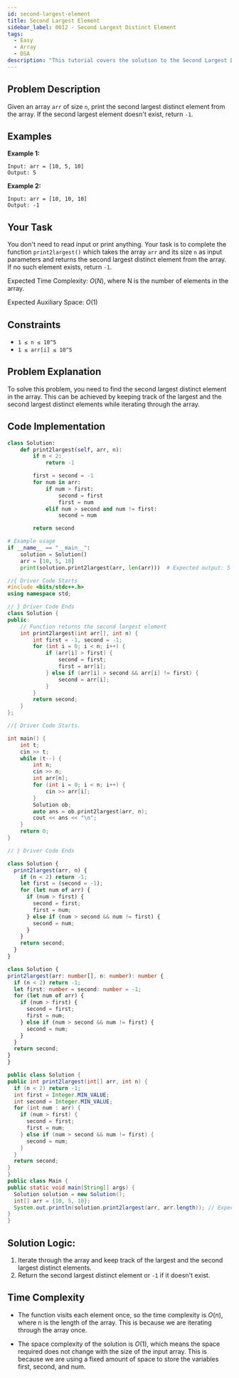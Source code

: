 ```yaml
---
id: second-largest-element
title: Second Largest Element
sidebar_label: 0012 - Second Largest Distinct Element
tags:
  - Easy
  - Array
  - DSA
description: "This tutorial covers the solution to the Second Largest Distinct Element problem from the GeeksforGeeks."
---
```


## Problem Description

Given an array `arr` of size `n`, print the second largest distinct element from the array. If the second largest element doesn't exist, return `-1`.

## Examples

**Example 1:**

```
Input: arr = [10, 5, 10]
Output: 5
```

**Example 2:**

```
Input: arr = [10, 10, 10]
Output: -1
```

## Your Task

You don't need to read input or print anything. Your task is to complete the function `print2largest()` which takes the array `arr` and its size `n` as input parameters and returns the second largest distinct element from the array. If no such element exists, return `-1`.

Expected Time Complexity: $O(N)$, where N is the number of elements in the array.

Expected Auxiliary Space: $O(1)$

## Constraints

- `1 ≤ n ≤ 10^5`
- `1 ≤ arr[i] ≤ 10^5`

## Problem Explanation

To solve this problem, you need to find the second largest distinct element in the array. This can be achieved by keeping track of the largest and the second largest distinct elements while iterating through the array.

## Code Implementation

<Tabs>
  <TabItem value="Python" label="Python" default>
  <SolutionAuthor name="@Ishitamukherjee2004"/>

```python
class Solution:
    def print2largest(self, arr, n):
        if n < 2:
            return -1

        first = second = -1
        for num in arr:
            if num > first:
                second = first
                first = num
            elif num > second and num != first:
                second = num

        return second

# Example usage
if __name__ == "__main__":
    solution = Solution()
    arr = [10, 5, 10]
    print(solution.print2largest(arr, len(arr)))  # Expected output: 5
```

  </TabItem>
  <TabItem value="C++" label="C++">
  <SolutionAuthor name="@Ishitamukherjee2004"/>

```cpp
//{ Driver Code Starts
#include <bits/stdc++.h>
using namespace std;

// } Driver Code Ends
class Solution {
public:
    // Function returns the second largest element
    int print2largest(int arr[], int n) {
        int first = -1, second = -1;
        for (int i = 0; i < n; i++) {
            if (arr[i] > first) {
                second = first;
                first = arr[i];
            } else if (arr[i] > second && arr[i] != first) {
                second = arr[i];
            }
        }
        return second;
    }
};

//{ Driver Code Starts.

int main() {
    int t;
    cin >> t;
    while (t--) {
        int n;
        cin >> n;
        int arr[n];
        for (int i = 0; i < n; i++) {
            cin >> arr[i];
        }
        Solution ob;
        auto ans = ob.print2largest(arr, n);
        cout << ans << "\n";
    }
    return 0;
}

// } Driver Code Ends
```

  </TabItem>

  <TabItem value="Javascript" label="Javascript" default>
  <SolutionAuthor name="@Ishitamukherjee2004"/>

```javascript
class Solution {
  print2largest(arr, n) {
    if (n < 2) return -1;
    let first = (second = -1);
    for (let num of arr) {
      if (num > first) {
        second = first;
        first = num;
      } else if (num > second && num != first) {
        second = num;
      }
    }
    return second;
  }
}
```

  </TabItem>

  <TabItem value="Typescript" label="Typescript" default>
  <SolutionAuthor name="@Ishitamukherjee2004"/>

```typescript
class Solution {
print2largest(arr: number[], n: number): number {
  if (n < 2) return -1;
  let first: number = second: number = -1;
  for (let num of arr) {
    if (num > first) {
      second = first;
      first = num;
    } else if (num > second && num != first) {
      second = num;
    }
  }
  return second;
}
}

```

  </TabItem>

  <TabItem value="Java" label="Java" default>
  <SolutionAuthor name="@Ishitamukherjee2004"/>

```java
public class Solution {
public int print2largest(int[] arr, int n) {
  if (n < 2) return -1;
  int first = Integer.MIN_VALUE;
  int second = Integer.MIN_VALUE;
  for (int num : arr) {
    if (num > first) {
      second = first;
      first = num;
    } else if (num > second && num != first) {
      second = num;
    }
  }
  return second;
}
}
public class Main {
public static void main(String[] args) {
  Solution solution = new Solution();
  int[] arr = {10, 5, 10};
  System.out.println(solution.print2largest(arr, arr.length)); // Expected output: 5
}
}

```

  </TabItem>
</Tabs>

## Solution Logic:

1. Iterate through the array and keep track of the largest and the second largest distinct elements.
2. Return the second largest distinct element or `-1` if it doesn't exist.

## Time Complexity

- The function visits each element once, so the time complexity is $O(n)$, where n is the length of the array. This is because we are iterating through the array once.

- The space complexity of the solution is $O(1)$, which means the space required does not change with the size of the input array. This is because we are using a fixed amount of space to store the variables first, second, and num.
